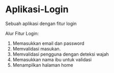 # Aplikasi-Login
Sebuah aplikasi dengan fitur login

Alur Fitur Login:
1. Memasukkan email dan password
2. Memvalidasi masukan.
3. Memvalidasi pengguna dengan deteksi wajah
4. Memasukkan nama ibu untuk validasi
5. Menampilkan halaman home
 
